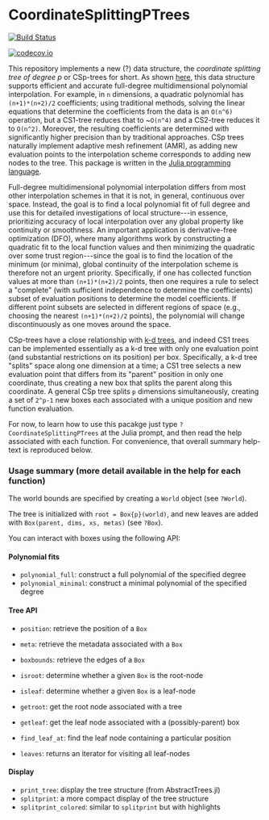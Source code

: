 # CoordinateSplittingPTrees

[![Build Status](https://travis-ci.org/timholy/CoordinateSplittingPTrees.jl.svg?branch=master)](https://travis-ci.org/timholy/CoordinateSplittingPTrees.jl)

[![codecov.io](http://codecov.io/github/timholy/CoordinateSplittingPTrees.jl/coverage.svg?branch=master)](http://codecov.io/github/timholy/CoordinateSplittingPTrees.jl?branch=master)

This repository implements a new (?) data structure, the *coordinate
splitting tree of degree p* or CSp-trees for short.  As shown
[here](notyetwritten), this data structure supports efficient and accurate
full-degree multidimensional polynomial interpolation. For example, in
`n` dimensions, a quadratic polynomial has `(n+1)*(n+2)/2`
coefficients; using traditional methods, solving the linear equations
that determine the coefficients from the data is an `O(n^6)`
operation, but a CS1-tree reduces that to ~`O(n^4)` and a CS2-tree
reduces it to `O(n^2)`.  Moreover, the resulting coefficients are
determined with significantly higher precision than by traditional
approaches.  CSp trees naturally implement adaptive mesh refinement
(AMR), as adding new evaluation points to the interpolation scheme
corresponds to adding new nodes to the tree. This package is written
in the [Julia programming language](https://julialang.org/).

Full-degree multidimensional polynomial interpolation differs from
most other interpolation schemes in that it is not, in general,
continuous over space. Instead, the goal is to find a local polynomial
fit of full degree and use this for detailed investigations of local
structure---in essence, prioritizing accuracy of local interpolation
over any global property like continuity or smoothness. An important
application is derivative-free optimization (DFO), where many
algorithms work by constructing a quadratic fit to the local function
values and then minimizing the quadratic over some trust
region---since the goal is to find the location of the minimum (or
minima), global continuity of the interpolation scheme is therefore
not an urgent priority.  Specifically, if one has collected function
values at more than `(n+1)*(n+2)/2` points, then one requires a rule
to select a "complete" (with sufficient independence to determine the
coefficients) subset of evaluation positions to determine the model
coefficients. If different point subsets are selected in different
regions of space (e.g., choosing the nearest `(n+1)*(n+2)/2` points),
the polynomial will change discontinuously as one moves around the space.

CSp-trees have a close relationship with
[k-d trees](https://en.wikipedia.org/wiki/K-d_tree), and indeed CS1
trees can be implemented essentially as a k-d tree with only one
evaluation point (and substantial restrictions on its position) per
box. Specifically, a k-d tree "splits" space along one dimension at a
time; a CS1 tree selects a new evaluation point that differs from its
"parent" position in only one coordinate, thus creating a new box that
splits the parent along this coordinate. A general CSp tree splits `p`
dimensions simultaneously, creating a set of `2^p-1` new boxes each
associated with a unique position and new function evaluation.

For now, to learn how to use this pacakge just type
`?CoordinateSplittingPTrees` at the Julia prompt, and then read the
help associated with each function. For convenience, that overall
summary help-text is reproduced below.

### Usage summary (more detail available in the help for each function)

The world bounds are specified by creating a `World` object (see `?World`).

The tree is initialized with `root = Box{p}(world)`, and new leaves are
added with `Box(parent, dims, xs, metas)` (see `?Box`).

You can interact with boxes using the following API:

#### Polynomial fits

- `polynomial_full`: construct a full polynomial of the specified degree
- `polynomial_minimal`: construct a minimal polynomial of the specified degree

#### Tree API

- `position`: retrieve the position of a `Box`
- `meta`: retrieve the metadata associated with a `Box`
- `boxbounds`: retrieve the edges of a `Box`
- `isroot`: determine whether a given `Box` is the root-node
- `isleaf`: determine whether a given `Box` is a leaf-node
- `getroot`: get the root node associated with a tree
- `getleaf`: get the leaf node associated with a (possibly-parent) box
- `find_leaf_at`: find the leaf node containing a particular position

- `leaves`: returns an iterator for visiting all leaf-nodes

#### Display

- `print_tree`: display the tree structure (from AbstractTrees.jl)
- `splitprint`: a more compact display of the tree structure
- `splitprint_colored`: similar to `splitprint` but with highlights
